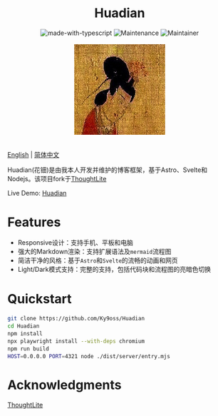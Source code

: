 <div align="center">
    <h1>Huadian</h1>
    <img src="https://img.shields.io/badge/Made%20with-Astro-1f425f.svg" alt="made-with-typescript">
    <img src="https://img.shields.io/badge/Maintained%3F-yes-green.svg" alt="Maintenance">
    <img src="https://img.shields.io/badge/Maintainer-Ky9oss-red" alt="Maintainer">
    <br>
    <br>
    <img src="public/huadian.jpg" alt="" width="203.5" height="203.5">
    <br>
    <br>
</div>

[English](./README.md) | [简体中文](./README_CN.md)

Huadian(花钿)是由我本人开发并维护的博客框架，基于Astro、Svelte和Nodejs。该项目fork于[ThoughtLite](https://github.com/tuyuritio/astro-theme-thought-lite)

Live Demo: [Huadian](http://120.46.169.136)

# Features
- Responsive设计：支持手机、平板和电脑
- 强大的Markdown渲染：支持扩展语法及`mermaid`流程图
- 简洁干净的风格：基于`Astro`和`Svelte`的流畅的动画和网页
- Light/Dark模式支持：完整的支持，包括代码块和流程图的亮暗色切换

# Quickstart

```bash
git clone https://github.com/Ky9oss/Huadian
cd Huadian
npm install
npx playwright install --with-deps chromium
npm run build
HOST=0.0.0.0 PORT=4321 node ./dist/server/entry.mjs
```

# Acknowledgments
[ThoughtLite](https://github.com/tuyuritio/astro-theme-thought-lite)
